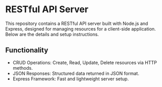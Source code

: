 
# RESTful API Server

This repository contains a RESTful API server built with Node.js and Express, designed for managing resources for a client-side application. Below are the details and setup instructions.

## Functionality

- CRUD Operations: Create, Read, Update, Delete resources via HTTP methods.
- JSON Responses: Structured data returned in JSON format.
- Express Framework: Fast and lightweight server setup.
